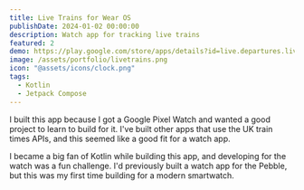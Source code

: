 ```yaml
---
title: Live Trains for Wear OS
publishDate: 2024-01-02 00:00:00
description: Watch app for tracking live trains
featured: 2
demo: https://play.google.com/store/apps/details?id=live.departures.livetrains
image: /assets/portfolio/livetrains.png
icon: "@assets/icons/clock.png"
tags:
  - Kotlin
  - Jetpack Compose
---
```


I built this app because I got a Google Pixel Watch and wanted a good project to
learn to build for it. I've built other apps that use the UK train times APIs,
and this seemed like a good fit for a watch app.

I became a big fan of Kotlin while building this app, and developing for the
watch was a fun challenge. I'd previously built a watch app for the Pebble, but
this was my first time building for a modern smartwatch.
